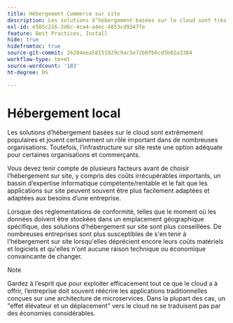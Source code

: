 ```yaml
---
title: Hébergement Commerce sur site
description: Les solutions d’hébergement basées sur le cloud sont très populaires, mais l’hébergement sur site peut avoir un sens pour votre projet d’e-commerce.
exl-id: e505c216-2d6c-4ca4-a4ec-4853cd9347fe
feature: Best Practices, Install
hide: true
hidefromtoc: true
source-git-commit: 26284eea58151929c9ac5e72b0fb6cd5b02a3384
workflow-type: tm+mt
source-wordcount: '183'
ht-degree: 0%

---
```


# Hébergement local

Les solutions d’hébergement basées sur le cloud sont extrêmement populaires et jouent certainement un rôle important dans de nombreuses organisations. Toutefois, l’infrastructure sur site reste une option adéquate pour certaines organisations et commerçants.

Vous devez tenir compte de plusieurs facteurs avant de choisir l’hébergement sur site, y compris des coûts irrécupérables importants, un bassin d’expertise informatique compétente/rentable et le fait que les applications sur site peuvent souvent être plus facilement adaptées et adaptées aux besoins d’une entreprise.

Lorsque des réglementations de conformité, telles que le moment où les données doivent être stockées dans un emplacement géographique spécifique, des solutions d’hébergement sur site sont plus conseillées. De nombreuses entreprises sont plus susceptibles de s&#39;en tenir à l&#39;hébergement sur site lorsqu&#39;elles déprécient encore leurs coûts matériels et logiciels et qu&#39;elles n&#39;ont aucune raison technique ou économique convaincante de changer.

>[!NOTE]
>
>Gardez à l’esprit que pour exploiter efficacement tout ce que le cloud a à offrir, l’entreprise doit souvent réécrire les applications traditionnelles conçues sur une architecture de microservices. Dans la plupart des cas, un &quot;effet élévateur et un déplacement&quot; vers le cloud ne se traduisent pas par des économies considérables.
